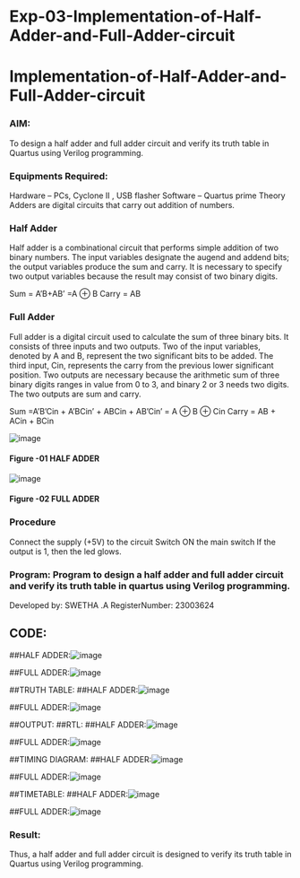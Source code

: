 # Exp-03-Implementation-of-Half-Adder-and-Full-Adder-circuit

# Implementation-of-Half-Adder-and-Full-Adder-circuit
### AIM:
To design a half adder and full adder circuit and verify its truth table in Quartus using Verilog programming.

### Equipments Required:
Hardware – PCs, Cyclone II , USB flasher
Software – Quartus prime
Theory
Adders are digital circuits that carry out addition of numbers.

### Half Adder
Half adder is a combinational circuit that performs simple addition of two binary numbers. The input variables designate the augend and addend bits; the output variables produce the sum and carry. It is necessary to specify two output variables because the result may consist of two binary digits.

Sum = A’B+AB’ =A ⊕ B Carry = AB

### Full Adder
Full adder is a digital circuit used to calculate the sum of three binary bits. It consists of three inputs and two outputs. Two of the input variables, denoted by A and B, represent the two significant bits to be added. The third input, Cin, represents the carry from the previous lower significant position. Two outputs are necessary because the arithmetic sum of three binary digits ranges in value from 0 to 3, and binary 2 or 3 needs two digits. The two outputs are sum and carry.

Sum =A’B’Cin + A’BCin’ + ABCin + AB’Cin’ = A ⊕ B ⊕ Cin Carry = AB + ACin + BCin

 ![image](https://user-images.githubusercontent.com/36288975/163552156-a13e5a56-c638-4110-97d9-8896907c8d25.png)

#### Figure -01 HALF ADDER 


![image](https://user-images.githubusercontent.com/36288975/163552057-b3547877-6d07-45b4-b7e0-bcfebfad9e1d.png)

#### Figure -02 FULL ADDER 

### Procedure

Connect the supply (+5V) to the circuit
Switch ON the main switch
If the output is 1, then the led glows.
### Program: Program to design a half adder and full adder circuit and verify its truth table in quartus using Verilog programming.
Developed by: SWETHA .A
RegisterNumber: 23003624 
## CODE:
##HALF ADDER:![image](https://github.com/aswethaashok/Exp-02-Implementation-of-Half-Adder-and-Full-Adder-circuit/assets/149987410/327cadcd-e976-4d7f-a4c2-3aa07fd64671)

##FULL ADDER:![image](https://github.com/aswethaashok/Exp-02-Implementation-of-Half-Adder-and-Full-Adder-circuit/assets/149987410/dc6964b3-371d-4ad4-95fa-60c87358d00b)

##TRUTH TABLE:
##HALF ADDER:![image](https://github.com/aswethaashok/Exp-02-Implementation-of-Half-Adder-and-Full-Adder-circuit/assets/149987410/1119057b-3791-4f92-bf24-4f2ef0ff5f0c)

##FULL ADDER:![image](https://github.com/aswethaashok/Exp-02-Implementation-of-Half-Adder-and-Full-Adder-circuit/assets/149987410/edb409f5-e669-468a-b4de-3b382d107765)

##OUTPUT:
##RTL:
##HALF ADDER:![image](https://github.com/aswethaashok/Exp-02-Implementation-of-Half-Adder-and-Full-Adder-circuit/assets/149987410/eebc5d72-c37b-47fc-b11f-d92cf120a01f)

##FULL ADDER:![image](https://github.com/aswethaashok/Exp-02-Implementation-of-Half-Adder-and-Full-Adder-circuit/assets/149987410/f23def1a-f428-43f0-b58a-f0e5a36e86ee)

##TIMING DIAGRAM:
##HALF ADDER:![image](https://github.com/aswethaashok/Exp-02-Implementation-of-Half-Adder-and-Full-Adder-circuit/assets/149987410/1c2a5cd2-41a9-4797-930b-f5dc78678140)

##FULL ADDER:![image](https://github.com/aswethaashok/Exp-02-Implementation-of-Half-Adder-and-Full-Adder-circuit/assets/149987410/aab400c8-6177-4427-ba8a-6fd2fda8c1dc)


##TIMETABLE:
##HALF ADDER:![image](https://github.com/aswethaashok/Exp-02-Implementation-of-Half-Adder-and-Full-Adder-circuit/assets/149987410/cf68ed1f-5044-4bc3-84a5-7c93860f70fa)

##FULL ADDER:![image](https://github.com/aswethaashok/Exp-02-Implementation-of-Half-Adder-and-Full-Adder-circuit/assets/149987410/375ec030-39c9-4fc7-a75e-a475d53a6088)

### Result:
Thus, a half adder and full adder circuit is designed to verify its truth table in Quartus using Verilog
programming.
